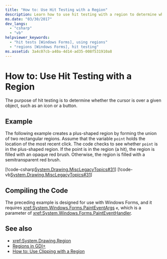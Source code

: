 ```yaml
---
title: "How to: Use Hit Testing with a Region"
description: Learn how to use hit testing with a region to determine whether the cursor is over a certain subject, such as an icon or a button.
ms.date: "03/30/2017"
dev_langs: 
  - "csharp"
  - "vb"
helpviewer_keywords: 
  - "hit tests [Windows Forms], using regions"
  - "regions [Windows Forms], hit testing"
ms.assetid: 3a4c07cb-a40a-4d14-ad35-008f531910a8
---
```

# How to: Use Hit Testing with a Region
The purpose of hit testing is to determine whether the cursor is over a given object, such as an icon or a button.  
  
## Example  
 The following example creates a plus-shaped region by forming the union of two rectangular regions. Assume that the variable `point` holds the location of the most recent click. The code checks to see whether `point` is in the plus-shaped region. If the point is in the region (a hit), the region is filled with an opaque red brush. Otherwise, the region is filled with a semitransparent red brush.  
  
 [!code-csharp[System.Drawing.MiscLegacyTopics#31](~/samples/snippets/csharp/VS_Snippets_Winforms/System.Drawing.MiscLegacyTopics/CS/Class1.cs#31)]
 [!code-vb[System.Drawing.MiscLegacyTopics#31](~/samples/snippets/visualbasic/VS_Snippets_Winforms/System.Drawing.MiscLegacyTopics/VB/Class1.vb#31)]  
  
## Compiling the Code  
 The preceding example is designed for use with Windows Forms, and it requires <xref:System.Windows.Forms.PaintEventArgs> `e`, which is a parameter of <xref:System.Windows.Forms.PaintEventHandler>.  
  
## See also

- <xref:System.Drawing.Region>
- [Regions in GDI+](regions-in-gdi.md)
- [How to: Use Clipping with a Region](how-to-use-clipping-with-a-region.md)
